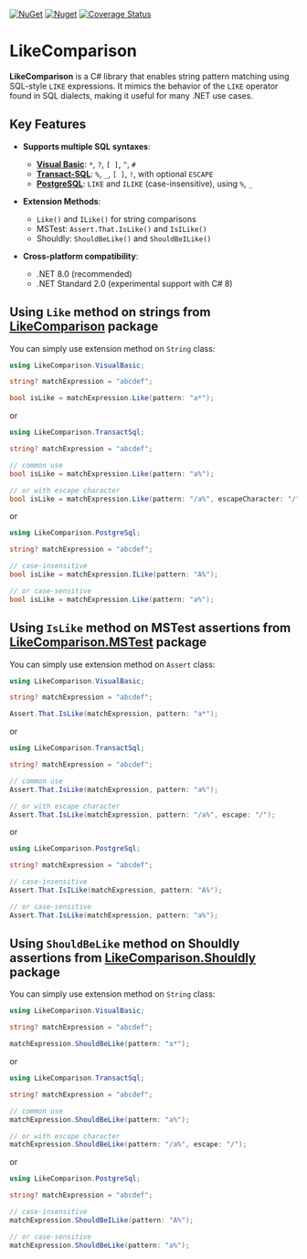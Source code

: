 [![NuGet](https://img.shields.io/nuget/v/LikeComparison)](https://www.nuget.org/packages/LikeComparison)
[![Nuget](https://img.shields.io/nuget/dt/LikeComparison)](https://www.nuget.org/stats/packages/LikeComparison?groupby=Version)
[![Coverage Status](https://img.shields.io/coveralls/github/cagrin/LikeComparison)](https://coveralls.io/github/cagrin/LikeComparison)

# LikeComparison
**LikeComparison** is a C# library that enables string pattern matching using SQL-style `LIKE` expressions. It mimics the behavior of the `LIKE` operator found in SQL dialects, making it useful for many .NET use cases.

## Key Features

- **Supports multiple SQL syntaxes**:
  - [**Visual Basic**](https://docs.microsoft.com/en-us/office/vba/language/reference/user-interface-help/like-operator): `*`, `?`, `[ ]`, `^`, `#`
  - [**Transact-SQL**](https://docs.microsoft.com/en-us/sql/t-sql/language-elements/like-transact-sql): `%`, `_`, `[ ]`, `!`, with optional `ESCAPE`
  - [**PostgreSQL**](https://www.postgresql.org/docs/current/functions-matching.html): `LIKE` and `ILIKE` (case-insensitive), using `%`, `_`

- **Extension Methods**:
  - `Like()` and `ILike()` for string comparisons
  - MSTest: `Assert.That.IsLike()` and `IsILike()`
  - Shouldly: `ShouldBeLike()` and `ShouldBeILike()`

- **Cross-platform compatibility**:
  - .NET 8.0 (recommended)
  - .NET Standard 2.0 (experimental support with C# 8)

## Using ```Like``` method on strings from [LikeComparison](https://www.nuget.org/packages/LikeComparison) package

You can simply use extension method on `String` class:
```cs
using LikeComparison.VisualBasic;
```
```cs
string? matchExpression = "abcdef";

bool isLike = matchExpression.Like(pattern: "a*");
```
or

```cs
using LikeComparison.TransactSql;
```
```cs
string? matchExpression = "abcdef";

// common use
bool isLike = matchExpression.Like(pattern: "a%");

// or with escape character
bool isLike = matchExpression.Like(pattern: "/a%", escapeCharacter: "/");
```
or

```cs
using LikeComparison.PostgreSql;
```
```cs
string? matchExpression = "abcdef";

// case-insensitive
bool isLike = matchExpression.ILike(pattern: "A%");

// or case-sensitive
bool isLike = matchExpression.Like(pattern: "a%");
```

## Using ```IsLike``` method on MSTest assertions from [LikeComparison.MSTest](https://www.nuget.org/packages/LikeComparison.MSTest) package


You can simply use extension method on `Assert` class:
```cs
using LikeComparison.VisualBasic;
```
```cs
string? matchExpression = "abcdef";

Assert.That.IsLike(matchExpression, pattern: "a*");
```
or

```cs
using LikeComparison.TransactSql;
```
```cs
string? matchExpression = "abcdef";

// common use
Assert.That.IsLike(matchExpression, pattern: "a%");

// or with escape character
Assert.That.IsLike(matchExpression, pattern: "/a%", escape: "/");
```
or

```cs
using LikeComparison.PostgreSql;
```
```cs
string? matchExpression = "abcdef";

// case-insensitive
Assert.That.IsILike(matchExpression, pattern: "A%");

// or case-sensitive
Assert.That.IsLike(matchExpression, pattern: "a%");
```

## Using ```ShouldBeLike``` method on Shouldly assertions from [LikeComparison.Shouldly](https://www.nuget.org/packages/LikeComparison.Shouldly) package


You can simply use extension method on `String` class:
```cs
using LikeComparison.VisualBasic;
```
```cs
string? matchExpression = "abcdef";

matchExpression.ShouldBeLike(pattern: "a*");
```
or

```cs
using LikeComparison.TransactSql;
```
```cs
string? matchExpression = "abcdef";

// common use
matchExpression.ShouldBeLike(pattern: "a%");

// or with escape character
matchExpression.ShouldBeLike(pattern: "/a%", escape: "/");
```
or

```cs
using LikeComparison.PostgreSql;
```
```cs
string? matchExpression = "abcdef";

// case-insensitive
matchExpression.ShouldBeILike(pattern: "A%");

// or case-sensitive
matchExpression.ShouldBeLike(pattern: "a%");
```
